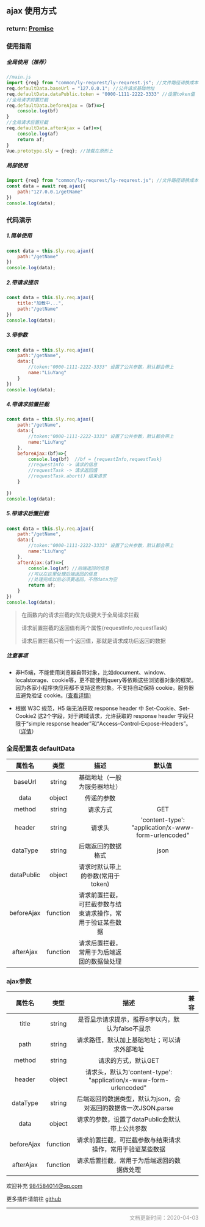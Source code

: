 ## ajax 使用方式

### return: [Promise](https://www.runoob.com/w3cnote/javascript-promise-object.html)



### 使用指南

##### 全局使用（推荐）

```js
//main.js
import {req} from "common/ly-requrest/ly-requrest.js"; //文件路径请换成本地路径
req.defaultData.baseUrl = "127.0.0.1"; //公共请求基础地址
req.defaultData.dataPublic.token = "0000-1111-2222-3333" //设置token值
//全局请求前置拦截
req.defaultData.beforeAjax = (bf)=>{
    console.log(bf)
}
//全局请求后置拦截
req.defaultData.afterAjax = (af)=>{
    console.log(af)
    return af;
}
Vue.prototype.$ly = {req}; //挂载在原形上
```

##### 局部使用

```js
import {req} from "common/ly-requrest/ly-requrest.js"; //文件路径请换成本地路径
const data = await req.ajax({
    path:"127.0.0.1/getName"
})
console.log(data);
```



### 代码演示

##### 	1.简单使用

```js
const data = this.$ly.req.ajax({
    path:"/getName"
})
console.log(data);
```

##### 	2.带请求提示

```js
const data = this.$ly.req.ajax({
    title:"加载中...",
    path:"/getName"
})
console.log(data);
```

##### 	3.带参数

```js
const data = this.$ly.req.ajax({
    path:"/getName",
    data:{
        //token:"0000-1111-2222-3333" 设置了公共参数，默认都会带上
    	name:"LiuYang"
    }
})
console.log(data);
```

##### 4.带请求前置拦截

```js
const data = this.$ly.req.ajax({
    path:"/getName",
    data:{
        //token:"0000-1111-2222-3333" 设置了公共参数，默认都会带上
    	name:"LiuYang"
    },
    beforeAjax:(bf)=>{
        console.log(bf)  //bf = {requestInfo,requestTask} 
        //requestInfo -> 请求的信息
        //requestTask -> 请求返回值
        //requestTask.abort() 结束请求
    }
    
})
console.log(data);
```

##### 5.带请求后置拦截

```js
const data = this.$ly.req.ajax({
    path:"/getName",
    data:{
        //token:"0000-1111-2222-3333" 设置了公共参数，默认都会带上
    	name:"LiuYang"
    },
    afterAjax:(af)=>{
        console.log(af) //后端返回的信息
        //可以在这里处理后端返回的信息
        //处理完成以后必须要返回，不然data为空
		return af;
    }
})
console.log(data);
```

> 在函数内的请求拦截的优先级要大于全局请求拦截
>
> 请求前置拦截的返回值有两个属性{requestInfo,requestTask} 
>
> 请求后置拦截只有一个返回值，那就是请求成功后返回的数据



##### 注意事项

- 非H5端，不能使用浏览器自带对象，比如document、window、localstorage、cookie等，更不能使用jquery等依赖这些浏览器对象的框架。因为各家小程序快应用都不支持这些对象。不支持自动保持 cookie，服务器应避免验证 cookie。[(查看详情)](https://uniapp.dcloud.io/matter?id=%e5%8c%ba%e5%88%ab%e4%ba%8e%e4%bc%a0%e7%bb%9f-web-%e5%bc%80%e5%8f%91%e7%9a%84%e6%b3%a8%e6%84%8f)

- 根据 W3C 规范，H5 端无法获取 response header 中 Set-Cookie、Set-Cookie2 这2个字段，对于跨域请求，允许获取的 response header 字段只限于“simple response header”和“Access-Control-Expose-Headers”。（[详情](https://www.w3.org/TR/cors/#access-control-allow-credentials-response-header)）

  

### 全局配置表 defaultData


| 属性名 |      类型      |          描述          |          默认值          |
| :----: | :--------------: | :--------------------: | :--------------------: |
| baseUrl | string | 基础地址（一般为服务器地址） |  |
|    data    | object | 传递的参数 |  |
| method | string | 请求方式 | GET |
| header | string | 请求头 | 'content-type': "application/x-www-form-urlencoded" |
| dataType | string | 后端返回的数据格式 | json |
| dataPublic | object | 请求时默认带上的参数(常用于token) |  |
| beforeAjax | function | 请求前置拦截，可拦截参数与结束请求操作，常用于验证某些数据 | |
| afterAjax | function | 请求后置拦截，常用于为后端返回的数据做处理 | |




### ajax参数

|   属性名   |   类型   |                             描述                             | 兼容 |
| :--------: | :------: | :----------------------------------------------------------: | :--: |
|   title    |  string  |       是否显示请求提示，推荐8字以内，默认为false不显示       |      |
|    path    |  string  |         请求路径，默认加上基础地址；可以请求外部地址         |      |
|   method   |  string  |                     请求的方式，默认GET                      |      |
|   header   |  object  | 请求头，默认为'content-type': "application/x-www-form-urlencoded" |      |
|  dataType  |  string  | 后端返回的数据类型，默认为json，会对返回的数据做一次JSON.parse |      |
|    data    |  object  |        请求的参数，设置了dataPublic会默认带上公共参数        |      |
| beforeAjax | function |  请求前置拦截，可拦截参数与结束请求操作，常用于验证某些数据  |      |
| afterAjax  | function |          请求后置拦截，常用于为后端返回的数据做处理          |      |







欢迎补充  984584014@qq.com 

更多插件请前往 [github](https://github.com/web-liuyang/uni-app-tools)

------

<p style="text-align:right;font-size:14px;color:#999999;">文档更新时间：2020-04-03</p>

